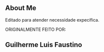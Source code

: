 
## About Me

Editado para atender necessidade expecífica.

ORIGINALMENTE FEITO POR:
## Guilherme Luis Faustino
